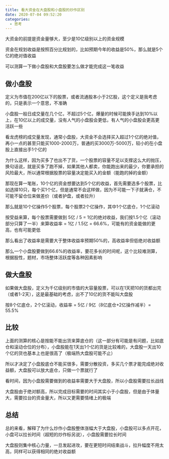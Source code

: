 ```yaml
---
title: 看大资金在大盘股和小盘股的炒作区别
date: 2020-07-04 09:52:20
categories:
  - 思考
---
```


大资金的前提是资金量够大，至少是10亿级别以上的资金规模

资金在规划收益是按照百分比规划的，比如预期今年的收益是50%，那么就是5个亿的绝对值收益

可以测算一下做小盘股和大盘股要怎么做才能完成这一笔收益

## 做小盘股

定义为市值在200亿以下的股票，或者流通股本小于2亿股，这个定义是我考虑的，只是表示一个意思，不准确

小盘股一般日成交量在几个亿，不超过5个亿，爆量的时候可能换手达到10%以上，在10亿以上的成交量，没有人气的小盘股会更低，有人气的小盘股会更高更活跃一些

看龙虎榜的成交量发现，通常小盘股，大资金不会选择买入超过1个亿的绝对值，再小一点的甚至只能买1000-2000万，普通的买3000万-5000万，较小的在小盘股上直接出手1个亿的

为什么这样，因为买多了也出不了货，一个股票的容量不足以支撑这么大的抛压，换句话说，就是买多了跑不掉，如果其他人都卖，你能跑出来的最少，你要承担的风险最大，所以通常根据股票的容量决定能买入的金额（能跑的掉的金额）

那现在算一笔账，10个亿的资金想要达到5个亿的收益，首先需要选多个股票，比如选择10只，每个买1个亿，但是通常不会这样做，因为不可能一下子就满仓，不可能不留仓位来做差价（或者护盘，或者拉升）

那么就是10个亿操作5个股票，每个股票2个亿操作，其中1个亿底仓，1个亿滚动

按受益来算，每个股票需要做到 5亿 / 5 = 1亿的绝对收益，我们按1.5个亿（滚动部分只算了一半）来算收益率 = 1亿 / 1.5亿 = 66.6%，可能有的资金能做的更高，也有可能更低

那么看出了收益率是需要大于整体收益率预期50%的，高收益率但低绝对收益额

那么一个小盘股要做到66.6%的收益率，要花多长的时间呢，这个比较难测算，根据股性，题材，市场整体活跃度等各种因素影响

## 做大盘股

如果做大盘股，定义为千亿级别的市值的大容量股票，可以在1天把10的货都出完（或者1-2天），这是最基础的考虑，出不了10亿的货不能叫大盘股

按8个亿底仓，2个亿滚动，收益率 = 5亿 / 9亿（8亿底仓+2亿操作减半）= 55.5%

## 比较

上面的测算的核心是按能不能出货来算底仓的（这一部分有可能是有问题，比如底仓和滚动仓位的分布），小盘股能在1天出1个亿的货是比较难的，大盘股一天出10个亿的货也基本上也是很高了（极端热大盘股可能不止）

所以才决定了小盘股底仓不能买很多，需要分散投资，多买几个票才能完成绝对收益额，大盘股可以放大底仓，只做一个票就行了

看时间，因为小盘股需要做到的收益率需要大于大盘股，所以小盘股需要拉长战线

大盘股由于绝对额高，所以完成目标需要的时间其实小于小盘股，但是由于体量大，需要拉台的资金量大，所以又更需要情绪上的极端

## 总结

总的来看，解释了为什么炒作小盘股整体涨幅大于大盘股，小盘股可以多点开花，小盘可以拉长时间（超短的炒作标另说），小盘股需要拉长时间

大盘股则集中核心力量，一旦发起进攻，要在更短时间结束战斗，拉升幅度不用太高，同样可以获得相同的绝对收益额